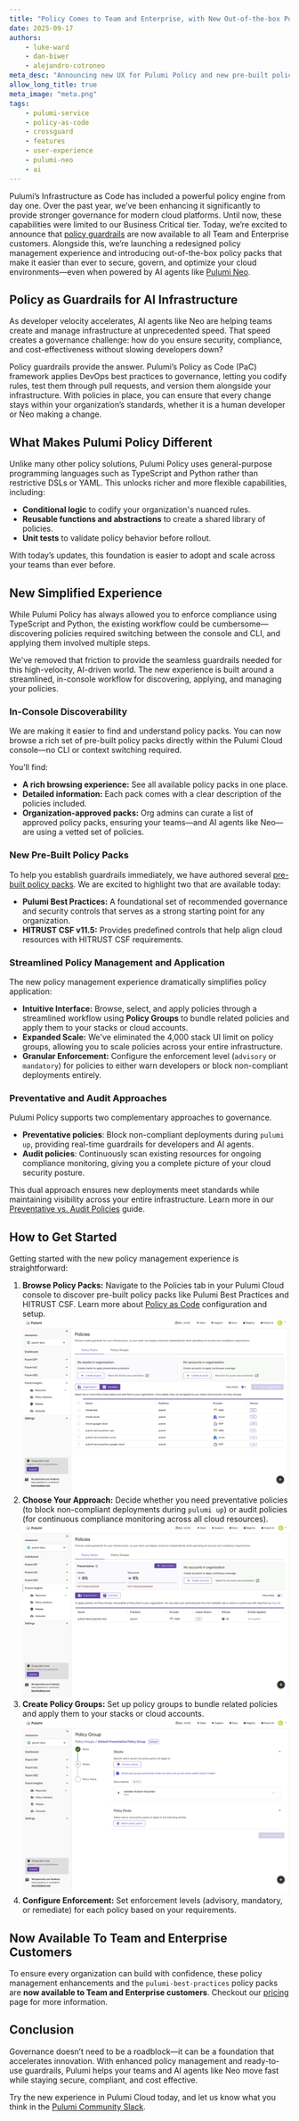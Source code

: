 ```yaml
---
title: "Policy Comes to Team and Enterprise, with New Out-of-the-box Policies and Management Experience"
date: 2025-09-17
authors:
    - luke-ward
    - dan-biwer
    - alejandro-cotroneo
meta_desc: "Announcing new UX for Pulumi Policy and new pre-built policy packs, providing essential guardrails for all cloud infrastructure automation"
allow_long_title: true
meta_image: "meta.png"
tags:
    - pulumi-service
    - policy-as-code
    - crossguard
    - features
    - user-experience
    - pulumi-neo
    - ai
---
```


Pulumi’s Infrastructure as Code has included a powerful policy engine from day one. Over the past year, we’ve been enhancing it significantly to provide stronger governance for modern cloud platforms. Until now, these capabilities were limited to our Business Critical tier. Today, we’re excited to announce that [policy guardrails](/docs/insights/policy-as-code/) are now available to all Team and Enterprise customers. Alongside this, we’re launching a redesigned policy management experience and introducing out-of-the-box policy packs that make it easier than ever to secure, govern, and optimize your cloud environments—even when powered by AI agents like [Pulumi Neo](/blog/pulumi-neo/).

<!--more-->

## Policy as Guardrails for AI Infrastructure

As developer velocity accelerates, AI agents like Neo are helping teams create and manage infrastructure at unprecedented speed. That speed creates a governance challenge: how do you ensure security, compliance, and cost-effectiveness without slowing developers down?

Policy guardrails provide the answer. Pulumi’s Policy as Code (PaC) framework applies DevOps best practices to governance, letting you codify rules, test them through pull requests, and version them alongside your infrastructure. With policies in place, you can ensure that every change stays within your organization’s standards, whether it is a human developer or Neo making a change.

## What Makes Pulumi Policy Different

Unlike many other policy solutions, Pulumi Policy uses general-purpose programming languages such as TypeScript and Python rather than restrictive DSLs or YAML. This unlocks richer and more flexible capabilities, including:

- **Conditional logic** to codify your organization's nuanced rules.
- **Reusable functions and abstractions** to create a shared library of policies.
- **Unit tests** to validate policy behavior before rollout.

With today’s updates, this foundation is easier to adopt and scale across your teams than ever before.

## New Simplified Experience

While Pulumi Policy has always allowed you to enforce compliance using TypeScript and Python, the existing workflow could be cumbersome—discovering policies required switching between the console and CLI, and applying them involved multiple steps.

We've removed that friction to provide the seamless guardrails needed for this high-velocity, AI-driven world. The new experience is built around a streamlined, in-console workflow for discovering, applying, and managing your policies.

### In-Console Discoverability

We are making it easier to find and understand policy packs. You can now browse a rich set of pre-built policy packs directly within the Pulumi Cloud console—no CLI or context switching required.

You’ll find:

- **A rich browsing experience:** See all available policy packs in one place.
- **Detailed information:** Each pack comes with a clear description of the policies included.
- **Organization-approved packs:** Org admins can curate a list of approved policy packs, ensuring your teams—and AI agents like Neo—are using a vetted set of policies.

### New Pre-Built Policy Packs

To help you establish guardrails immediately, we have authored several [pre-built policy packs](/docs/insights/pre-built-packs/). We are excited to highlight two that are available today:

- **Pulumi Best Practices:** A foundational set of recommended governance and security controls that serves as a strong starting point for any organization.
- **HITRUST CSF v11.5:** Provides predefined controls that help align cloud resources with HITRUST CSF requirements.

### Streamlined Policy Management and Application

The new policy management experience dramatically simplifies policy application:

- **Intuitive Interface:** Browse, select, and apply policies through a streamlined workflow using **Policy Groups** to bundle related policies and apply them to your stacks or cloud accounts.
- **Expanded Scale:** We've eliminated the 4,000 stack UI limit on policy groups, allowing you to scale policies across your entire infrastructure.
- **Granular Enforcement:** Configure the enforcement level (`advisory` or `mandatory`) for policies to either warn developers or block non-compliant deployments entirely.

### Preventative and Audit Approaches

Pulumi Policy supports two complementary approaches to governance.

- **Preventative policies**: Block non-compliant deployments during `pulumi up`, providing real-time guardrails for developers and AI agents.
- **Audit policies**: Continuously scan existing resources for ongoing compliance monitoring, giving you a complete picture of your cloud security posture.

This dual approach ensures new deployments meet standards while maintaining visibility across your entire infrastructure. Learn more in our [Preventative vs. Audit Policies](/docs/insights/preventative-vs-audit-policies/) guide.

## How to Get Started

Getting started with the new policy management experience is straightforward:

1. **Browse Policy Packs:** Navigate to the Policies tab in your Pulumi Cloud console to discover pre-built policy packs like Pulumi Best Practices and HITRUST CSF. Learn more about [Policy as Code](/docs/insights/policy-as-code/) configuration and setup.
![Policy Packs Browser](policy-management-1.png)
1. **Choose Your Approach:** Decide whether you need preventative policies (to block non-compliant deployments during `pulumi up`) or audit policies (for continuous compliance monitoring across all cloud resources).
![Preventative Policy Overview](policy-management-3.png)
1. **Create Policy Groups:** Set up policy groups to bundle related policies and apply them to your stacks or cloud accounts.
![Policy Group Configuration](policy-management-4.png)
1. **Configure Enforcement:** Set enforcement levels (advisory, mandatory, or remediate) for each policy based on your requirements.

## Now Available To Team and Enterprise Customers

To ensure every organization can build with confidence, these policy management enhancements and the `pulumi-best-practices` policy packs are **now available to Team and Enterprise customers**. Checkout our [pricing](/pricing) page for more information.

## Conclusion

Governance doesn’t need to be a roadblock—it can be a foundation that accelerates innovation. With enhanced policy management and ready-to-use guardrails, Pulumi helps your teams and AI agents like Neo move fast while staying secure, compliant, and cost effective.

Try the new experience in Pulumi Cloud today, and let us know what you think in the [Pulumi Community Slack](https://slack.pulumi.com/).

